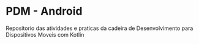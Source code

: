 # PDM - Android

Repositorio das atividades e praticas da cadeira de Desenvolvimento para Dispositivos Moveis com Kotlin
